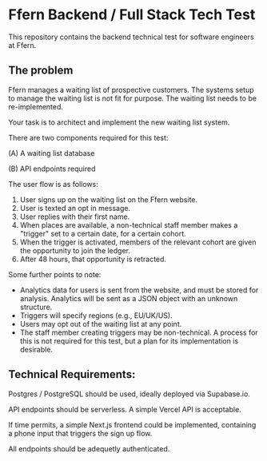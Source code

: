 # Ffern Backend / Full Stack Tech Test

This repository contains the backend technical test for software engineers at Ffern.

## The problem

Ffern manages a waiting list of prospective customers. The systems setup to manage the waiting list is not fit for purpose. The waiting list needs to be re-implemented.

Your task is to architect and implement the new waiting list system.

There are two components required for this test:

(A) A waiting list database 

(B) API endpoints required

The user flow is as follows:

1. User signs up on the waiting list on the Ffern website.
2. User is texted an opt in message.
3. User replies with their first name.
4. When places are available, a non-technical staff member makes a "trigger" set to a certain date, for a certain cohort.
5. When the trigger is activated, members of the relevant cohort are given the opportunity to join the ledger.
6. After 48 hours, that opportunity is retracted.

Some further points to note:

- Analytics data for users is sent from the website, and must be stored for analysis. Analytics will be sent as a JSON object with an unknown structure.
- Triggers will specify regions (e.g., EU/UK/US).
- Users may opt out of the waiting list at any point.
- The staff member creating triggers may be non-technical. A process for this is not required for this test, but a plan for its implementation is desirable.

## Technical Requirements:

Postgres / PostgreSQL should be used, ideally deployed via Supabase.io.

API endpoints should be serverless. A simple Vercel API is acceptable.

If time permits, a simple Next.js frontend could be implemented, containing a phone input that triggers the sign up flow.

All endpoints should be adequetly authenticated.
